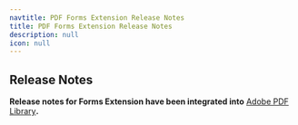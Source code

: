 ```yaml
---
navtitle: PDF Forms Extension Release Notes
title: PDF Forms Extension Release Notes
description: null
icon: null
---
```


## **Release Notes**

**Release notes for Forms Extension have been integrated into** [Adobe PDF Library](/adobe-pdf-library/release-notes)**.**
